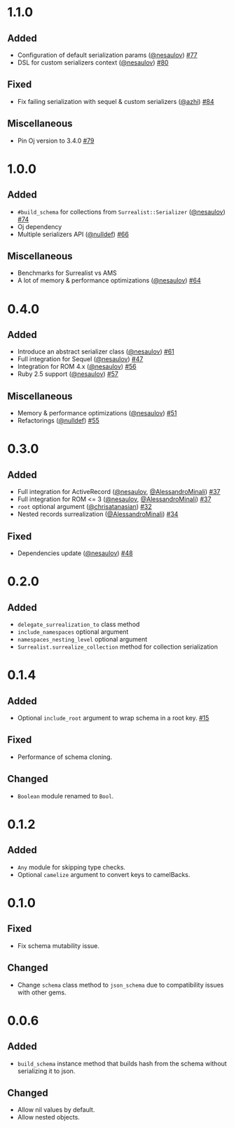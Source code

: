 # 1.1.0

## Added
* Configuration of default serialization params ([@nesaulov][]) [#77](https://github.com/nesaulov/surrealist/pull/77)
* DSL for custom serializers context ([@nesaulov][]) [#80](https://github.com/nesaulov/surrealist/pull/80)

## Fixed
* Fix failing serialization with sequel & custom serializers ([@azhi][]) [#84](https://github.com/nesaulov/surrealist/pull/84)

## Miscellaneous
* Pin Oj version to 3.4.0 [#79](https://github.com/nesaulov/surrealist/pull/79)

# 1.0.0

## Added
* `#build_schema` for collections from `Surrealist::Serializer` ([@nesaulov][]) [#74](https://github.com/nesaulov/surrealist/pull/74)
* Oj dependency
* Multiple serializers API ([@nulldef][]) [#66](https://github.com/nesaulov/surrealist/pull/66)

## Miscellaneous
* Benchmarks for Surrealist vs AMS
* A lot of memory & performance optimizations ([@nesaulov][]) [#64](https://github.com/nesaulov/surrealist/pull/64)

# 0.4.0

## Added
* Introduce an abstract serializer class ([@nesaulov][]) [#61](https://github.com/nesaulov/surrealist/pull/61)
* Full integration for Sequel ([@nesaulov][]) [#47](https://github.com/nesaulov/surrealist/pull/47)
* Integration for ROM 4.x ([@nesaulov][]) [#56](https://github.com/nesaulov/surrealist/pull/56)
* Ruby 2.5 support ([@nesaulov][]) [#57](https://github.com/nesaulov/surrealist/pull/57)

## Miscellaneous
* Memory & performance optimizations ([@nesaulov][]) [#51](https://github.com/nesaulov/surrealist/pull/51)
* Refactorings ([@nulldef][]) [#55](https://github.com/nesaulov/surrealist/pull/55)

# 0.3.0

## Added
* Full integration for ActiveRecord ([@nesaulov][], [@AlessandroMinali][]) [#37](https://github.com/nesaulov/surrealist/pull/37)
* Full integration for ROM <= 3 ([@nesaulov][], [@AlessandroMinali][]) [#37](https://github.com/nesaulov/surrealist/pull/37)
* `root` optional argument ([@chrisatanasian][]) [#32](https://github.com/nesaulov/surrealist/pull/32)
* Nested records surrealization ([@AlessandroMinali][]) [#34](https://github.com/nesaulov/surrealist/pull/34)

## Fixed
* Dependencies update ([@nesaulov][]) [#48](https://github.com/nesaulov/surrealist/pull/48)

# 0.2.0
## Added
* `delegate_surrealization_to` class method
* `include_namespaces` optional argument
* `namespaces_nesting_level` optional argument
* `Surrealist.surrealize_collection` method for collection serialization

# 0.1.4
## Added
* Optional `include_root` argument to wrap schema in a root key. [#15](https://github.com/nesaulov/surrealist/pull/15)
## Fixed
* Performance of schema cloning.
## Changed
* `Boolean` module renamed to `Bool`.

# 0.1.2
## Added
* `Any` module for skipping type checks.
* Optional `camelize` argument to convert keys to camelBacks.

# 0.1.0
## Fixed
* Fix schema mutability issue.
## Changed
* Change `schema` class method to `json_schema` due to compatibility issues with other gems.

# 0.0.6
## Added
* `build_schema` instance method that builds hash from the schema without serializing it to json.
## Changed
* Allow nil values by default.
* Allow nested objects.

[@nesaulov]: https://github.com/nesaulov
[@AlessandroMinali]: https://github.com/AlessandroMinali
[@nulldef]: https://github.com/nulldef
[@azhi]: https://github.com/azhi
[@chrisatanasian]: https://github.com/chrisatanasian


